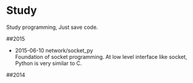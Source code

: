 # Study
Study programming, Just save code.


##2015
* 2015-06-10 network/socket_py  
Foundation of socket programming. At low level interface like socket, Python is very similar to C.

##2014


